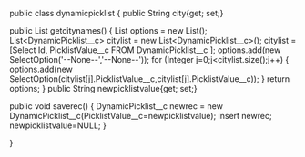 public class dynamicpicklist
{
public String city{get; set;}

public List<SelectOption> getcitynames()
{
  List<SelectOption> options = new List<SelectOption>();
  List<DynamicPicklist__c> citylist = new List<DynamicPicklist__c>();
  citylist = [Select Id, PicklistValue__c FROM DynamicPicklist__c ];
  options.add(new SelectOption('--None--','--None--'));
  for (Integer j=0;j<citylist.size();j++)
  {
      options.add(new SelectOption(citylist[j].PicklistValue__c,citylist[j].PicklistValue__c));
  }
  return options;
}
public String newpicklistvalue{get; set;}

public void saverec()
{
  DynamicPicklist__c newrec = new DynamicPicklist__c(PicklistValue__c=newpicklistvalue);
  insert newrec;
  newpicklistvalue=NULL;
}

}
